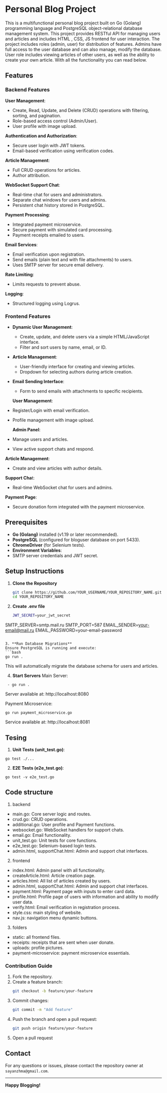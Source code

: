 # Personal Blog Project

This is a multifunctional personal blog project built on Go (Golang) programming language and PostgreSQL object-relational database management system. This project provides RESTful API for managing users and articles and includes HTML , CSS, JS frontend for user interaction. The project includes roles (admin, user) for distribution of features. Admins have full access to the user database and can also manage, modify the database. User role includes viewing articles of other users, as well as the ability to create your own article. With all the functionality you can read below.

## Features

### Backend Features

  **User Management**:

- Create, Read, Update, and Delete (CRUD) operations with filtering, sorting, and pagination.
- Role-based access control (Admin/User).
- User profile with image upload.

**Authentication and Authorization**:
- Secure user login with JWT tokens.
- Email-based verification using verification codes.

**Article Management**:
- Full CRUD operations for articles.
- Author attribution.

**WebSocket Support Chat**:
- Real-time chat for users and administrators.
- Separate chat windows for users and admins.
- Persistent chat history stored in PostgreSQL.

**Payment Processing**:
- Integrated payment microservice.
- Secure payment with simulated card processing.
- Payment receipts emailed to users.

**Email Services**:
- Email verification upon registration.
- Send emails (plain text and with file attachments) to users.
- Uses SMTP server for secure email delivery.

**Rate Limiting**:
- Limits requests to prevent abuse.

**Logging**:
- Structured logging using Logrus.

### Frontend Features
- **Dynamic User Management**:
  - Create, update, and delete users via a simple HTML/JavaScript interface.
  - Filter and sort users by name, email, or ID.
- **Article Management**:
  - User-friendly interface for creating and viewing articles.
  - Dropdown for selecting authors during article creation.
- **Email Sending Interface**:
  - Form to send emails with attachments to specific recipients.

  **User Management**:
- Register/Login with email verification.
- Profile management with image upload.

  **Admin Panel**:
- Manage users and articles.
- View active support chats and respond.

**Article Management**:
- Create and view articles with author details.

**Support Cha**t:
- Real-time WebSocket chat for users and admins.

**Payment Page**:
- Secure donation form integrated with the payment microservice.

## Prerequisites

- **Go (Golang)** installed (v1.19 or later recommended).
- **PostgreSQL** (configured for bloguser database on port 5433).
- **ChromeDriver** (for Selenium tests).
- **Environment Variables**: 
- SMTP server credentials and JWT secret.

## Setup Instructions

1. **Clone the Repository**
   ```bash
   git clone https://github.com/YOUR_USERNAME/YOUR_REPOSITORY_NAME.git
   cd YOUR_REPOSITORY_NAME
   ```

2. **Create .env file**
   ```bash
   JWT_SECRET=your_jwt_secret
  SMTP_SERVER=smtp.mail.ru
  SMTP_PORT=587
  EMAIL_SENDER=your-email@mail.ru
  EMAIL_PASSWORD=your-email-password
   ```

3. **Run Database Migrations**
   Ensure PostgreSQL is running and execute:
   ```bash
   go run .
   ```
   This will automatically migrate the database schema for users and articles.

4. **Start Servers**
   Main Server:
  ```
   - go run .
  ```
  Server available at: http://localhost:8080

  Payment Microservice:
  ```
  go run payment_microservice.go
  ```
  Service available at: http://localhost:8081


## Tesing
  1. **Unit Tests (unit_test.go)**:
  ```
  go test ./...
  ```
  2. **E2E Tests (e2e_test.go)**:
  ```
  go test -v e2e_test.go
  ```

## Code structure
1. backend
- main.go: Core server logic and routes.
- crud.go: CRUD operations.
- additional.go: User profile and Payment functions.
- websocket.go: WebSocket handlers for support chats.
- email.go: Email functionality.
- unit_test.go: Unit tests for core functions.
- e2e_test.go: Selenium-based login tests.
- admin.html, supportChat.html: Admin and support chat interfaces.
2. frontend
- index.html: Admin panel with all functionality.
- createArticle.html: Article creation page.
- articles.html: All list of articles created by users.
- admin.html, supportChat.html: Admin and support chat interfaces.
- payment.html: Payment page with inputs to enter card data.
- profile.html: Profile page of users with information and ability to modify user data.
- verify.html: Email verification in registration process.
- style.css: main styling of website.
- nav.js: navigation menu dynamic buttons.
3. folders
- static: all frontend files.
- receipts: receipts that are sent when user donate.
- uploads: profile pictures.
- payment-microservice: payment microservice essentials.


###  Contribution Guide

1. Fork the repository.
2. Create a feature branch:
   ```bash
   git checkout -b feature/your-feature
   ```
3. Commit changes:
   ```bash
   git commit -m "Add feature"
   ```
4. Push the branch and open a pull request:
   ```bash
   git push origin feature/your-feature
   ```
5. Open a pull request

## Contact
For any questions or issues, please contact the repository owner at `sayanzhma@gmail.com`.

---

**Happy Blogging!**

